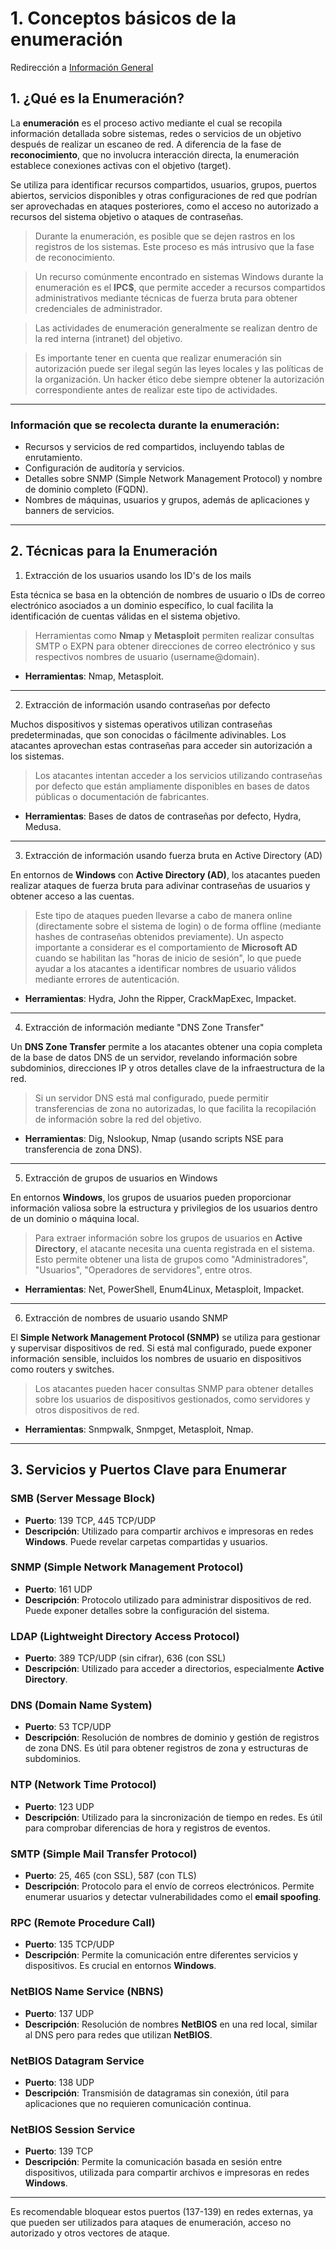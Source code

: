 # 1. Conceptos básicos de la enumeración

Redirección a [Información General](https://github.com/ThePenguin304/CEHv12-Notas/blob/main/Modulos/Modulo%204/%230%20Info%20general.md)

## 1. ¿Qué es la Enumeración?

La **enumeración** es el proceso activo mediante el cual se recopila información detallada sobre sistemas, redes o servicios de un objetivo después de realizar un escaneo de red. A diferencia de la fase de **reconocimiento**, que no involucra interacción directa, la enumeración establece conexiones activas con el objetivo (target).

Se utiliza para identificar recursos compartidos, usuarios, grupos, puertos abiertos, servicios disponibles y otras configuraciones de red que podrían ser aprovechadas en ataques posteriores, como el acceso no autorizado a recursos del sistema objetivo o ataques de contraseñas.

> Durante la enumeración, es posible que se dejen rastros en los registros de los sistemas. Este proceso es más intrusivo que la fase de reconocimiento.

> Un recurso comúnmente encontrado en sistemas Windows durante la enumeración es el **IPC$**, que permite acceder a recursos compartidos administrativos mediante técnicas de fuerza bruta para obtener credenciales de administrador.

> Las actividades de enumeración generalmente se realizan dentro de la red interna (intranet) del objetivo.

> Es importante tener en cuenta que realizar enumeración sin autorización puede ser ilegal según las leyes locales y las políticas de la organización. Un hacker ético debe siempre obtener la autorización correspondiente antes de realizar este tipo de actividades.

---

### Información que se recolecta durante la enumeración:
- Recursos y servicios de red compartidos, incluyendo tablas de enrutamiento.
- Configuración de auditoría y servicios.
- Detalles sobre SNMP (Simple Network Management Protocol) y nombre de dominio completo (FQDN).
- Nombres de máquinas, usuarios y grupos, además de aplicaciones y banners de servicios.

---

## 2. Técnicas para la Enumeración

1. Extracción de los usuarios usando los ID's de los mails

Esta técnica se basa en la obtención de nombres de usuario o IDs de correo electrónico asociados a un dominio específico, lo cual facilita la identificación de cuentas válidas en el sistema objetivo.

> Herramientas como **Nmap** y **Metasploit** permiten realizar consultas SMTP o EXPN para obtener direcciones de correo electrónico y sus respectivos nombres de usuario (username@domain).

- **Herramientas**: Nmap, Metasploit.

---

2. Extracción de información usando contraseñas por defecto

Muchos dispositivos y sistemas operativos utilizan contraseñas predeterminadas, que son conocidas o fácilmente adivinables. Los atacantes aprovechan estas contraseñas para acceder sin autorización a los sistemas.

> Los atacantes intentan acceder a los servicios utilizando contraseñas por defecto que están ampliamente disponibles en bases de datos públicas o documentación de fabricantes.

- **Herramientas**: Bases de datos de contraseñas por defecto, Hydra, Medusa.

---

3. Extracción de información usando fuerza bruta en Active Directory (AD)

En entornos de **Windows** con **Active Directory (AD)**, los atacantes pueden realizar ataques de fuerza bruta para adivinar contraseñas de usuarios y obtener acceso a las cuentas.

> Este tipo de ataques pueden llevarse a cabo de manera online (directamente sobre el sistema de login) o de forma offline (mediante hashes de contraseñas obtenidos previamente). Un aspecto importante a considerar es el comportamiento de **Microsoft AD** cuando se habilitan las "horas de inicio de sesión", lo que puede ayudar a los atacantes a identificar nombres de usuario válidos mediante errores de autenticación.

- **Herramientas**: Hydra, John the Ripper, CrackMapExec, Impacket.

---

4. Extracción de información mediante "DNS Zone Transfer"

Un **DNS Zone Transfer** permite a los atacantes obtener una copia completa de la base de datos DNS de un servidor, revelando información sobre subdominios, direcciones IP y otros detalles clave de la infraestructura de la red.

> Si un servidor DNS está mal configurado, puede permitir transferencias de zona no autorizadas, lo que facilita la recopilación de información sobre la red del objetivo.

- **Herramientas**: Dig, Nslookup, Nmap (usando scripts NSE para transferencia de zona DNS).

---

5. Extracción de grupos de usuarios en Windows

En entornos **Windows**, los grupos de usuarios pueden proporcionar información valiosa sobre la estructura y privilegios de los usuarios dentro de un dominio o máquina local.

> Para extraer información sobre los grupos de usuarios en **Active Directory**, el atacante necesita una cuenta registrada en el sistema. Esto permite obtener una lista de grupos como "Administradores", "Usuarios", "Operadores de servidores", entre otros.

- **Herramientas**: Net, PowerShell, Enum4Linux, Metasploit, Impacket.

---

6. Extracción de nombres de usuario usando SNMP

El **Simple Network Management Protocol (SNMP)** se utiliza para gestionar y supervisar dispositivos de red. Si está mal configurado, puede exponer información sensible, incluidos los nombres de usuario en dispositivos como routers y switches.

> Los atacantes pueden hacer consultas SNMP para obtener detalles sobre los usuarios de dispositivos gestionados, como servidores y otros dispositivos de red.

- **Herramientas**: Snmpwalk, Snmpget, Metasploit, Nmap.

---

## 3. Servicios y Puertos Clave para Enumerar

### SMB (Server Message Block)
- **Puerto**: 139 TCP, 445 TCP/UDP
- **Descripción**: Utilizado para compartir archivos e impresoras en redes **Windows**. Puede revelar carpetas compartidas y usuarios.

### SNMP (Simple Network Management Protocol)
- **Puerto**: 161 UDP
- **Descripción**: Protocolo utilizado para administrar dispositivos de red. Puede exponer detalles sobre la configuración del sistema.

### LDAP (Lightweight Directory Access Protocol)
- **Puerto**: 389 TCP/UDP (sin cifrar), 636 (con SSL)
- **Descripción**: Utilizado para acceder a directorios, especialmente **Active Directory**.

### DNS (Domain Name System)
- **Puerto**: 53 TCP/UDP
- **Descripción**: Resolución de nombres de dominio y gestión de registros de zona DNS. Es útil para obtener registros de zona y estructuras de subdominios.

### NTP (Network Time Protocol)
- **Puerto**: 123 UDP
- **Descripción**: Utilizado para la sincronización de tiempo en redes. Es útil para comprobar diferencias de hora y registros de eventos.

### SMTP (Simple Mail Transfer Protocol)
- **Puerto**: 25, 465 (con SSL), 587 (con TLS)
- **Descripción**: Protocolo para el envío de correos electrónicos. Permite enumerar usuarios y detectar vulnerabilidades como el **email spoofing**.

### RPC (Remote Procedure Call)
- **Puerto**: 135 TCP/UDP
- **Descripción**: Permite la comunicación entre diferentes servicios y dispositivos. Es crucial en entornos **Windows**.

### NetBIOS Name Service (NBNS)
- **Puerto**: 137 UDP
- **Descripción**: Resolución de nombres **NetBIOS** en una red local, similar al DNS pero para redes que utilizan **NetBIOS**.

### NetBIOS Datagram Service
- **Puerto**: 138 UDP
- **Descripción**: Transmisión de datagramas sin conexión, útil para aplicaciones que no requieren comunicación continua.

### NetBIOS Session Service
- **Puerto**: 139 TCP
- **Descripción**: Permite la comunicación basada en sesión entre dispositivos, utilizada para compartir archivos e impresoras en redes **Windows**.

---

Es recomendable bloquear estos puertos (137-139) en redes externas, ya que pueden ser utilizados para ataques de enumeración, acceso no autorizado y otros vectores de ataque.
